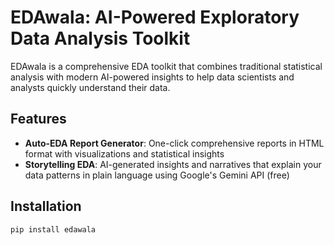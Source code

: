 # EDAwala: AI-Powered Exploratory Data Analysis Toolkit

EDAwala is a comprehensive EDA toolkit that combines traditional statistical analysis with modern AI-powered insights to help data scientists and analysts quickly understand their data.

## Features

- **Auto-EDA Report Generator**: One-click comprehensive reports in HTML format with visualizations and statistical insights
- **Storytelling EDA**: AI-generated insights and narratives that explain your data patterns in plain language using Google's Gemini API (free)

## Installation

```bash
pip install edawala